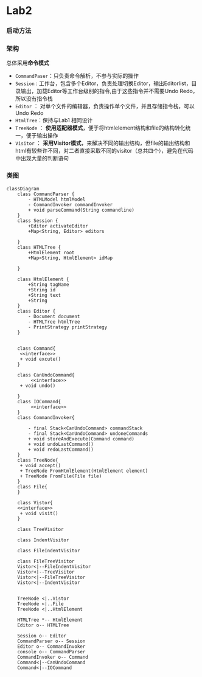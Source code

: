 # Lab2
### 启动方法


### 架构
总体采用**命令模式**
* `CommandPaser`：只负责命令解析，不参与实际的操作
* `Session` : 工作台，包含多个Editor，负责处理切换Editor，输出Editorlist，目录输出，加载Editor等工作台级别的指令,由于这些指令并不需要Undo Redo，所以没有指令栈
* `Editor` ： 对单个文件的编辑器，负责操作单个文件，并且存储指令栈，可以Undo Redo
* `HtmlTree`：保持与Lab1 相同设计
* `TreeNode` ： **使用适配器模式**，便于将htmlelement结构和file的结构转化统一，便于输出操作
* `Visitor` ： **采用Visitor模式**，来解决不同的输出结构，但file的输出结构和html有较些许不同，对二者直接采取不同的visitor（总共四个），避免在代码中出现大量的判断语句




### 类图

```mermaid
classDiagram
    class CommandParser {
        - HTMLModel htmlModel
        - CommandInvoker commandInvoker
        + void parseCommand(String commandline)
    }
    class Session {
        +Editor activateEditor
        +Map<String, Editor> editors
        
    }
    class HTMLTree {
        +HtmlElement root
        +Map<String, HtmlElement> idMap
        
    }

    class HtmlElement {
        +String tagName
        +String id
        +String text
        +String
    }
    class Editor {
        - Document document
        - HTMLTree htmlTree
        - PrintStrategy printStrategy
    }
    
    
    class Command{
     <<interface>>
     + void excute()
    }
   
    class CanUndoCommand{
         <<interface>>
     + void undo()

    }
    class IOCommand{
         <<interface>>
    }
    class CommandInvoker{
        
        - final Stack<CanUndoCommand> commandStack
        - final Stack<CanUndoCommand> undoneCommands
        + void storeAndExecute(Command command)
        + void undoLastCommand()
        + void redoLastCommand()
    }
    class TreeNode{
     + void accept()
     + TreeNode FromHtmlElement(HtmlElement element)
     + TreeNode FromFile(File file)
    }
    class File{
    }

    class Vistor{
    <<interface>>
     + void visit()
    }

    class TreeVisitor

    class IndentVisitor

    class FileIndentVisitor

    class FileTreeVisitor
    Vistor<|--FileIndentVisitor
    Vistor<|--TreeVisitor
    Vistor<|--FileTreeVisitor
    Vistor<|--IndentVisitor
   

    TreeNode <|..Vistor
    TreeNode <|..File 
    TreeNode <|..HtmlElement
   
    HTMLTree *-- HtmlElement 
    Editor o-- HTMLTree 

    Session o-- Editor
    CommandParser o-- Session  
    Editor o-- CommandInvoker
    console o-- CommandParser
    CommandInvoker o-- Command
    Command<|--CanUndoCommand
    Command<|--IOCommand
```